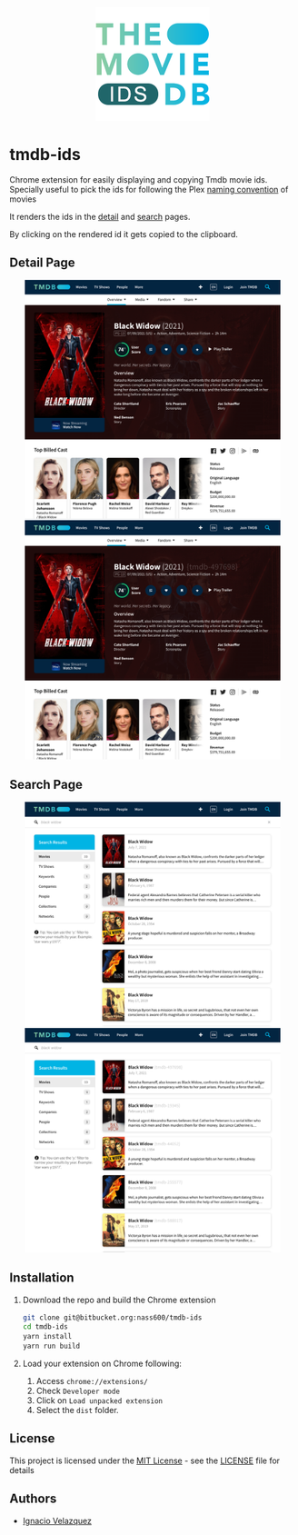 <p align="center"><img width="200" src="./docs/logo.png" alt="Cosmo logo"></p>

# tmdb-ids

Chrome extension for easily displaying and copying Tmdb movie ids. Specially useful to pick the ids for following the
Plex [naming convention](https://support.plex.tv/articles/naming-and-organizing-your-movie-media-files/) of movies

It renders the ids in the [detail](https://www.themoviedb.org/movie/497698-black-widow) and
[search](https://www.themoviedb.org/search?query=black%20widow) pages.

By clicking on the rendered id it gets copied to the clipboard.

## Detail Page

<p align="center">
<img width="450" src="./docs/detail-before.png" alt="Detail before">
<img width="450" src="./docs/detail-after.png" alt="Detail before">
</p>

## Search Page

<p align="center">
<img width="450" src="./docs/search-before.png" alt="Detail before">
<img width="450" src="./docs/search-after.png" alt="Detail before">
</p>

## Installation

1.  Download the repo and build the Chrome extension
    ```bash
    git clone git@bitbucket.org:nass600/tmdb-ids
    cd tmdb-ids
    yarn install
    yarn run build
    ```

2.  Load your extension on Chrome following:
    1.  Access `chrome://extensions/`
    2.  Check `Developer mode`
    3.  Click on `Load unpacked extension`
    4.  Select the `dist` folder.

## License

This project is licensed under the [MIT License](https://opensource.org/licenses/MIT) - see the [LICENSE](LICENSE.md) file for details

## Authors

*   [Ignacio Velazquez](https://ignaciovelazquez.es)
